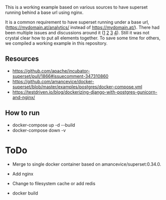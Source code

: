 This is a working example based on various sources to have superset running behind a base url using nginx.

It is a common requirement to have superset running under a base url, (https://mydomain.at/analytics/ instead of https://mydomain.at/).
There had been multiple issues and discussions around it ([1](https://github.com/apache/incubator-superset/issues/3690) [2](https://stackoverflow.com/questions/50880431/how-to-get-apache-superset-to-run-on-a-specified-path) [3](https://github.com/apache/incubator-superset/issues/985) [4](https://github.com/apache/incubator-superset/pull/1866)).
Still it was not crystal clear how to put all elements together. To save some time for others, we compiled a working example in this repository. 

## Resources
  * https://github.com/apache/incubator-superset/pull/1866#issuecomment-347310860
  * https://github.com/amancevice/docker-superset/blob/master/examples/postgres/docker-compose.yml
  * https://testdriven.io/blog/dockerizing-django-with-postgres-gunicorn-and-nginx/
  
## How to run

 * docker-compose up -d --build
 * docker-compose down -v

# ToDo

* Merge to single docker container based on amancevice/superset:0.34.0.
* Add nginx
* Change to filesystem cache or add redis


* docker build 
